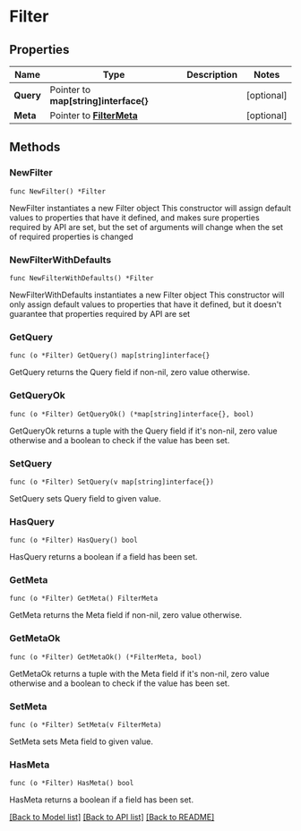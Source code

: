 # Filter

## Properties

Name | Type | Description | Notes
------------ | ------------- | ------------- | -------------
**Query** | Pointer to **map[string]interface{}** |  | [optional] 
**Meta** | Pointer to [**FilterMeta**](FilterMeta.md) |  | [optional] 

## Methods

### NewFilter

`func NewFilter() *Filter`

NewFilter instantiates a new Filter object
This constructor will assign default values to properties that have it defined,
and makes sure properties required by API are set, but the set of arguments
will change when the set of required properties is changed

### NewFilterWithDefaults

`func NewFilterWithDefaults() *Filter`

NewFilterWithDefaults instantiates a new Filter object
This constructor will only assign default values to properties that have it defined,
but it doesn't guarantee that properties required by API are set

### GetQuery

`func (o *Filter) GetQuery() map[string]interface{}`

GetQuery returns the Query field if non-nil, zero value otherwise.

### GetQueryOk

`func (o *Filter) GetQueryOk() (*map[string]interface{}, bool)`

GetQueryOk returns a tuple with the Query field if it's non-nil, zero value otherwise
and a boolean to check if the value has been set.

### SetQuery

`func (o *Filter) SetQuery(v map[string]interface{})`

SetQuery sets Query field to given value.

### HasQuery

`func (o *Filter) HasQuery() bool`

HasQuery returns a boolean if a field has been set.

### GetMeta

`func (o *Filter) GetMeta() FilterMeta`

GetMeta returns the Meta field if non-nil, zero value otherwise.

### GetMetaOk

`func (o *Filter) GetMetaOk() (*FilterMeta, bool)`

GetMetaOk returns a tuple with the Meta field if it's non-nil, zero value otherwise
and a boolean to check if the value has been set.

### SetMeta

`func (o *Filter) SetMeta(v FilterMeta)`

SetMeta sets Meta field to given value.

### HasMeta

`func (o *Filter) HasMeta() bool`

HasMeta returns a boolean if a field has been set.


[[Back to Model list]](../README.md#documentation-for-models) [[Back to API list]](../README.md#documentation-for-api-endpoints) [[Back to README]](../README.md)


